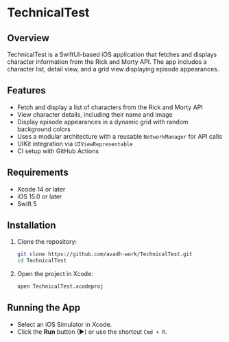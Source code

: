 # TechnicalTest

## Overview

TechnicalTest is a SwiftUI-based iOS application that fetches and displays character information from the Rick and Morty API. The app includes a character list, detail view, and a grid view displaying episode appearances.

## Features

- Fetch and display a list of characters from the Rick and Morty API
- View character details, including their name and image
- Display episode appearances in a dynamic grid with random background colors
- Uses a modular architecture with a reusable `NetworkManager` for API calls
- UIKit integration via `UIViewRepresentable`
- CI setup with GitHub Actions

## Requirements

- Xcode 14 or later
- iOS 15.0 or later
- Swift 5

## Installation

1. Clone the repository:
   ```sh
   git clone https://github.com/avadh-work/TechnicalTest.git
   cd TechnicalTest
   ```
2. Open the project in Xcode:
   ```sh
   open TechnicalTest.xcodeproj
   ```

## Running the App

- Select an iOS Simulator in Xcode.
- Click the **Run** button (▶) or use the shortcut `Cmd + R`.
